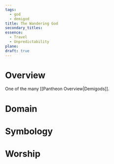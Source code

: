 ```yaml
---
tags:
  - god
  - demigod
title: The Wandering God
secondary_titles: 
essence:
  - Travel
  - Unpredictability
plane: 
draft: true
---
```

# Overview
One of the many [[Pantheon Overview|Demigods]].
# Domain

# Symbology

# Worship
